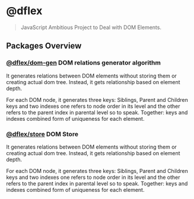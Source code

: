 # @dflex

> JavaScript Ambitious Project to Deal with DOM Elements.

## Packages Overview

### [@dflex/dom-gen](https://github.com/jalal246/dflex/tree/master/packages/dom-gen) DOM relations generator algorithm

It generates relations between DOM elements without storing them or creating
actual dom tree. Instead, it gets relationship based on element depth.

For each DOM node, it generates three keys: Siblings, Parent and Children
keys and two indexes one refers to node order in its level and the other refers to
the parent index in parental level so to speak. Together: keys and indexes
combined form of uniqueness for each element.

### [@dflex/store](https://github.com/jalal246/dflex/tree/master/packages/store) DOM Store

It generates relations between DOM elements without storing them or creating
actual dom tree. Instead, it gets relationship based on element depth.

For each DOM node, it generates three keys: Siblings, Parent and Children
keys and two indexes one refers to node order in its level and the other refers to
the parent index in parental level so to speak. Together: keys and indexes
combined form of uniqueness for each element.
